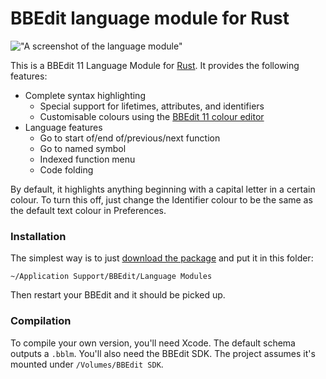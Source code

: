 BBEdit language module for Rust
===============================

!["A screenshot of the language module"](https://raw.githubusercontent.com/ogham/Rust.bblm/master/screenshot.png)

This is a BBEdit 11 Language Module for [Rust](http://www.rust-lang.org). It provides the following features:

- Complete syntax highlighting
    - Special support for lifetimes, attributes, and identifiers
    - Customisable colours using the [BBEdit 11 colour editor](http://barebones.com/products/bbedit/bbedit11.html)
- Language features
    - Go to start of/end of/previous/next function
    - Go to named symbol
    - Indexed function menu
    - Code folding

By default, it highlights anything beginning with a capital letter in a certain colour. To turn this off, just change the Identifier colour to be the same as the default text colour in Preferences.

### Installation

The simplest way is to just [download the package](https://github.com/ogham/Rust.bblm/releases/tag/0.3.1) and put it in this folder:

    ~/Application Support/BBEdit/Language Modules

Then restart your BBEdit and it should be picked up.

### Compilation

To compile your own version, you'll need Xcode. The default schema outputs a `.bblm`. You'll also need the BBEdit SDK. The project assumes it's mounted under `/Volumes/BBEdit SDK`.
